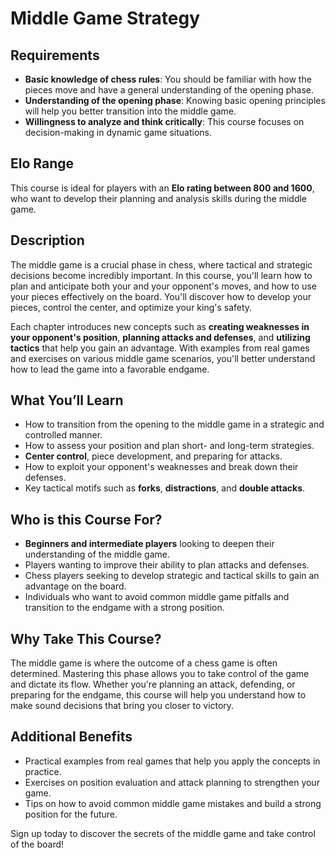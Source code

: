 # Middle Game Strategy

## Requirements

- **Basic knowledge of chess rules**: You should be familiar with how the pieces move and have a general understanding of the opening phase.
- **Understanding of the opening phase**: Knowing basic opening principles will help you better transition into the middle game.
- **Willingness to analyze and think critically**: This course focuses on decision-making in dynamic game situations.

## Elo Range

This course is ideal for players with an **Elo rating between 800 and 1600**, who want to develop their planning and analysis skills during the middle game.

## Description

The middle game is a crucial phase in chess, where tactical and strategic decisions become incredibly important. In this course, you'll learn how to plan and anticipate both your and your opponent's moves, and how to use your pieces effectively on the board. You'll discover how to develop your pieces, control the center, and optimize your king's safety.

Each chapter introduces new concepts such as **creating weaknesses in your opponent's position**, **planning attacks and defenses**, and **utilizing tactics** that help you gain an advantage. With examples from real games and exercises on various middle game scenarios, you'll better understand how to lead the game into a favorable endgame.

## What You’ll Learn

- How to transition from the opening to the middle game in a strategic and controlled manner.
- How to assess your position and plan short- and long-term strategies.
- **Center control**, piece development, and preparing for attacks.
- How to exploit your opponent's weaknesses and break down their defenses.
- Key tactical motifs such as **forks**, **distractions**, and **double attacks**.

## Who is this Course For?

- **Beginners and intermediate players** looking to deepen their understanding of the middle game.
- Players wanting to improve their ability to plan attacks and defenses.
- Chess players seeking to develop strategic and tactical skills to gain an advantage on the board.
- Individuals who want to avoid common middle game pitfalls and transition to the endgame with a strong position.

## Why Take This Course?

The middle game is where the outcome of a chess game is often determined. Mastering this phase allows you to take control of the game and dictate its flow. Whether you're planning an attack, defending, or preparing for the endgame, this course will help you understand how to make sound decisions that bring you closer to victory.

## Additional Benefits

- Practical examples from real games that help you apply the concepts in practice.
- Exercises on position evaluation and attack planning to strengthen your game.
- Tips on how to avoid common middle game mistakes and build a strong position for the future.

Sign up today to discover the secrets of the middle game and take control of the board!
